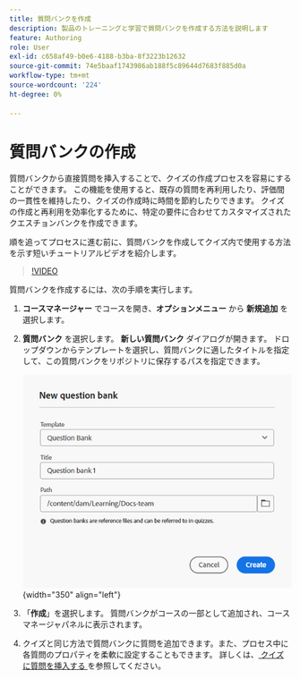 ```yaml
---
title: 質問バンクを作成
description: 製品のトレーニングと学習で質問バンクを作成する方法を説明します
feature: Authoring
role: User
exl-id: c658af49-b0e6-4188-b3ba-8f3223b12632
source-git-commit: 74e5baaf1743986ab188f5c89644d7683f885d0a
workflow-type: tm+mt
source-wordcount: '224'
ht-degree: 0%

---
```


# 質問バンクの作成

質問バンクから直接質問を挿入することで、クイズの作成プロセスを容易にすることができます。 この機能を使用すると、既存の質問を再利用したり、評価間の一貫性を維持したり、クイズの作成時に時間を節約したりできます。
クイズの作成と再利用を効率化するために、特定の要件に合わせてカスタマイズされたクエスチョンバンクを作成できます。

順を追ってプロセスに進む前に、質問バンクを作成してクイズ内で使用する方法を示す短いチュートリアルビデオを紹介します。

>[!VIDEO](https://video.tv.adobe.com/v/3475212/learning-content-aem-guides)

質問バンクを作成するには、次の手順を実行します。

1. **コースマネージャー** でコースを開き、**オプションメニュー** から **新規追加** を選択します。
1. **質問バンク** を選択します。
**新しい質問バンク** ダイアログが開きます。 ドロップダウンからテンプレートを選択し、質問バンクに適したタイトルを指定して、この質問バンクをリポジトリに保存するパスを指定できます。

   ![](assets/question-bank-create.png){width="350" align="left"}

1. 「**作成**」を選択します。
質問バンクがコースの一部として追加され、コースマネージャパネルに表示されます。
1. クイズと同じ方法で質問バンクに質問を追加できます。また、プロセス中に各質問のプロパティを柔軟に設定することもできます。 詳しくは、[ クイズに質問を挿入する ](./quiz-insert-questions.md) を参照してください。
